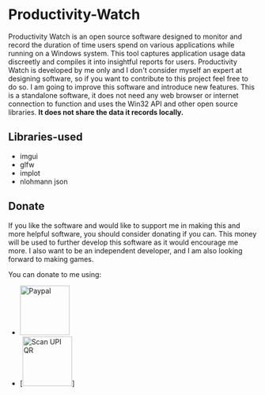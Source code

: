 # Productivity-Watch
Productivity Watch is an open source software designed to monitor and record the duration of time users spend on various applications while running on a Windows system. This tool captures application usage data discreetly and compiles it into insightful reports for users. 
Productivity Watch is developed by me only and I don't consider myself an expert at designing software, so if you want to contribute to this project feel free to do so. I am going to improve this software and introduce new features. 
This is a standalone software, it does not need any web browser or internet connection to function and uses the Win32 API and other open source libraries. **It does not share the data it records locally.**


## Libraries-used
- imgui
- glfw
- implot
- nlohmann json

## Donate
If you like the software and would like to support me in making this and more helpful software, you should consider donating if you can. This money will be used to further develop this software as it would encourage me more. I also want to be an independent developer, and I am also looking forward to making games.


You can donate to me using: 


- [<img alt="Paypal" width="100px" src="https://upload.wikimedia.org/wikipedia/commons/a/a4/Paypal_2014_logo.png?20150315064712">](https://paypal.me/abhirup27?country.x=IN&locale.x=en_GB)
- [<img alt="Scan UPI QR" width="100px" src="https://i.imgur.com/36amylh.jpeg">]

